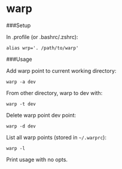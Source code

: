 warp
====

###Setup

In .profile (or .bashrc/.zshrc):

    alias wrp='. /path/to/warp'


###Usage

Add warp point to current working directory:

    warp -a dev

From other directory, warp to dev with:

    warp -t dev

Delete warp point dev point:

    warp -d dev

List all warp points (stored in `~/.warprc`):

    warp -l

Print usage with no opts.

